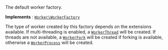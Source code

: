 The default worker factory.

**Implements**
:   [`Worker\WorkerFactory`](Worker.WorkerFactory.md)

The type of worker created by this factory depends on the extensions available. If multi-threading is enabled, a [`WorkerThread`](Worker.WorkerThread.md) will be created. If threads are not available, a [`WorkerFork`](Worker.WorkerFork.md) will be created if forking is available, otherwise a [`WorkerProcess`](Worker.WorkerProcess.md) will be created.

